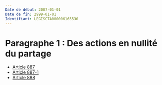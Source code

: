 ```yaml
---
Date de début: 2007-01-01
Date de fin: 2999-01-01
Identifiant: LEGISCTA000006165530
---
```


<h1>Paragraphe 1 : Des actions en nullité du partage</h1>

- [Article 887](article_887.md)
- [Article 887-1](article_887-1.md)
- [Article 888](article_888.md)
